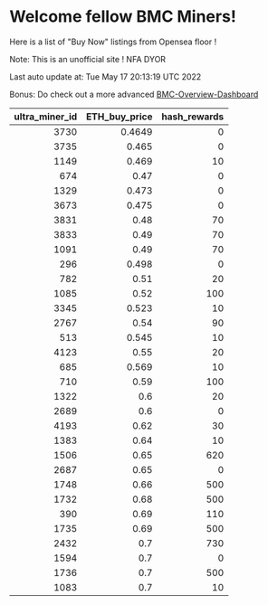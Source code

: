 # Welcome fellow BMC Miners!
Here is a list of "Buy Now" listings from Opensea floor !

Note: This is an unofficial site ! NFA DYOR

Last auto update at: Tue May 17 20:13:19 UTC 2022

Bonus: Do check out a more advanced [BMC-Overview-Dashboard](https://dune.com/defifunk/BMC-Overview-Dashboard)


|   ultra_miner_id |   ETH_buy_price |   hash_rewards |
|-----------------:|----------------:|---------------:|
|             3730 |          0.4649 |              0 |
|             3735 |          0.465  |              0 |
|             1149 |          0.469  |             10 |
|              674 |          0.47   |              0 |
|             1329 |          0.473  |              0 |
|             3673 |          0.475  |              0 |
|             3831 |          0.48   |             70 |
|             3833 |          0.49   |             70 |
|             1091 |          0.49   |             70 |
|              296 |          0.498  |              0 |
|              782 |          0.51   |             20 |
|             1085 |          0.52   |            100 |
|             3345 |          0.523  |             10 |
|             2767 |          0.54   |             90 |
|              513 |          0.545  |             10 |
|             4123 |          0.55   |             20 |
|              685 |          0.569  |             10 |
|              710 |          0.59   |            100 |
|             1322 |          0.6    |             20 |
|             2689 |          0.6    |              0 |
|             4193 |          0.62   |             30 |
|             1383 |          0.64   |             10 |
|             1506 |          0.65   |            620 |
|             2687 |          0.65   |              0 |
|             1748 |          0.66   |            500 |
|             1732 |          0.68   |            500 |
|              390 |          0.69   |            110 |
|             1735 |          0.69   |            500 |
|             2432 |          0.7    |            730 |
|             1594 |          0.7    |              0 |
|             1736 |          0.7    |            500 |
|             1083 |          0.7    |             10 |